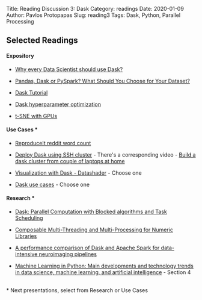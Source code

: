 Title: Reading Discussion 3: Dask 
Category: readings
Date: 2020-01-09
Author: Pavlos Protopapas
Slug: reading3
Tags: Dask, Python, Parallel Processing

## Selected Readings
#### Expository	
- [Why every Data Scientist should use Dask?](https://towardsdatascience.com/why-every-data-scientist-should-use-dask-81b2b850e15b)

- [Pandas, Dask or PySpark? What Should You Choose for Your Dataset?](https://medium.com/datadriveninvestor/pandas-dask-or-pyspark-what-should-you-choose-for-your-dataset-c0f67e1b1d36) 

- [Dask Tutorial](https://tutorial.dask.org/)

- [Dask hyperparameter optimization](https://stsievert.com/blog/2019/09/27/dask-hyperparam-opt/ )

- [t-SNE with GPUs](https://medium.com/rapids-ai/tsne-with-gpus-hours-to-seconds-9d9c17c941db)

#### Use Cases *
- [ReproduceIt reddit word count](https://extrapolations.dev/blog/2015/07/reproduceit-reddit-word-count-dask/)

- [Deploy Dask using SSH cluster](https://docs.dask.org/en/latest/setup/ssh.html) - There's a corresponding video - [Build a dask cluster from couple of laptops at home](https://www.youtube.com/watch?v=Db4Gk18bs50&feature=emb_err_woyt)  

- [Visualization with Dask - Datashader](https://datashader.org/topics/index.html)  - Choose one

- [Dask use cases](https://stories.dask.org/en/latest/)   - Choose one

#### Research  *
- [Dask: Parallel Computation with Blocked algorithms
and Task Scheduling](https://citeseerx.ist.psu.edu/viewdoc/download?doi=10.1.1.825.5314&rep=rep1&type=pdf)

- [Composable Multi-Threading and Multi-Processing for
Numeric Libraries](https://conference.scipy.org/proceedings/scipy2018/pdfs/anton_malakhov.pdf)

- [A performance comparison of Dask and Apache Spark for data-intensive neuroimaging pipelines](https://conference.scipy.org/proceedings/scipy2019/pdfs/scott_sievert.pdf
)

- [Machine Learning in Python: Main developments and technology trends in data science, machine learning, and artificial intelligence](https://arxiv.org/pdf/2002.04803.pdf) - Section 4


<br>
* Next presentations, select from Research or Use Cases
